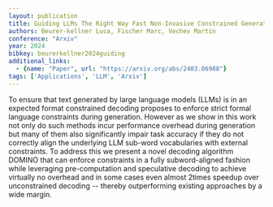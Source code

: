 ```yaml
---
layout: publication
title: Guiding LLMs The Right Way Fast Non-Invasive Constrained Generation
authors: Beurer-kellner Luca, Fischer Marc, Vechev Martin
conference: "Arxiv"
year: 2024
bibkey: beurerkellner2024guiding
additional_links:
  - {name: "Paper", url: "https://arxiv.org/abs/2403.06988"}
tags: ['Applications', 'LLM', 'Arxiv']
---
```

To ensure that text generated by large language models (LLMs) is in an expected format constrained decoding proposes to enforce strict formal language constraints during generation. However as we show in this work not only do such methods incur performance overhead during generation but many of them also significantly impair task accuracy if they do not correctly align the underlying LLM sub-word vocabularies with external constraints. To address this we present a novel decoding algorithm DOMINO that can enforce constraints in a fully subword-aligned fashion while leveraging pre-computation and speculative decoding to achieve virtually no overhead and in some cases even almost 2times speedup over unconstrained decoding -- thereby outperforming existing approaches by a wide margin.
